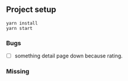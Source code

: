 ## Project setup

```
yarn install
yarn start
```

### Bugs

- [ ] something detail page down because rating.

### Missing
